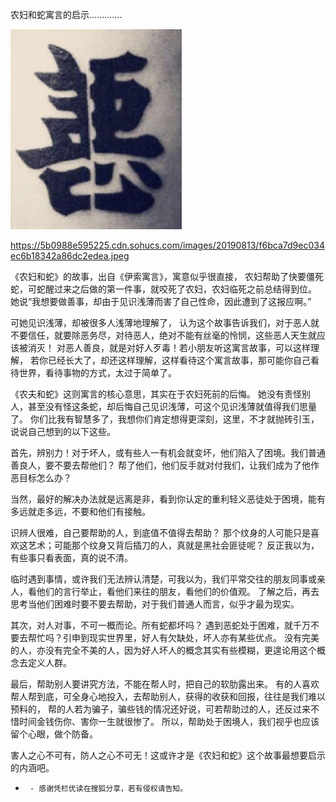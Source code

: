 农妇和蛇寓言的启示.............

![农妇和蛇寓言的启示](https://github.com/ywangnccu/ywang/blob/main/images/GoodOrBad.jpg)

https://5b0988e595225.cdn.sohucs.com/images/20190813/f6bca7d9ec034ec6b18342a86dc2edea.jpeg

《农妇和蛇》的故事，出自《伊索寓言》，寓意似乎很直接，
农妇帮助了快要僵死蛇，可蛇醒过来之后做的第一件事，就咬死了农妇，农妇临死之前总结得到位。
她说“我想要做善事，却由于见识浅薄而害了自己性命，因此遭到了这报应啊。”

可她见识浅薄，却被很多人浅薄地理解了，
认为这个故事告诉我们，对于恶人就不要信任，就要除恶务尽，对待恶人，绝对不能有丝毫的怜悯，这些恶人天生就应该被消灭！
对恶人善良，就是对好人歹毒！若小朋友听这寓言故事，可以这样理解，
若你已经长大了，却还这样理解，这样看待这个寓言故事，那可能你自己看待世界，看待事物的方式，太过于简单了。

《农夫和蛇》这则寓言的核心意思，其实在于农妇死前的后悔。
她没有责怪别人，甚至没有怪这条蛇，却后悔自己见识浅薄，可这个见识浅薄就值得我们思量了。
你们比我有智慧多了，我想你们肯定想得更深刻，这里，不才就抛砖引玉，说说自己想到的以下这些。

首先，辨别力！对于坏人，或有些人一有机会就变坏，他们陷入了困境。我们普通善良人，要不要去帮他们？
帮了他们，他们反手就对付我们，让我们成为了他作恶目标怎么办？

当然，最好的解决办法就是远离是非，看到你认定的重利轻义恶徒处于困境，能有多远就走多远，不要和他们有接触。

识辨人很难，自己要帮助的人，到底值不值得去帮助？
那个纹身的人可能只是喜欢这艺术；可能那个纹身又背后插刀的人，真就是黑社会匪徒呢？
反正我以为，有些事只看表面，真的说不清。

临时遇到事情，或许我们无法辨认清楚，可我以为，我们平常交往的朋友同事或亲人，看他们的言行举止，看他们来往的朋友，看他们的价值观。
了解之后，再去思考当他们困难时要不要去帮助，对于我们普通人而言，似乎才最为现实。

其次，对人对事，不可一概而论。所有蛇都坏吗？
遇到恶蛇处于困难，就千万不要去帮忙吗？引申到现实世界里，好人有欠缺处，坏人亦有某些优点。
没有完美的人，亦没有完全不美的人，因为好人坏人的概念其实有些模糊，更遑论用这个概念去定义人群。

最后，帮助别人要讲究方法，不能在帮人时，把自己的软肋露出来。
有的人喜欢帮人帮到底，可全身心地投入，去帮助别人，获得的收获和回报，往往是我们难以预料的，
帮的人若为骗子，骗些钱的情况还好说，可若帮助过的人，还反过来不惜时间金钱伤你、害你一生就很惨了。
所以，帮助处于困境人，我们视乎也应该留个心眼，做个防备。

害人之心不可有，防人之心不可无！这或许才是《农妇和蛇》这个故事最想要启示的内涵吧。

-      - 感谢凭栏优读在搜狐分享，若有侵权请告知。
